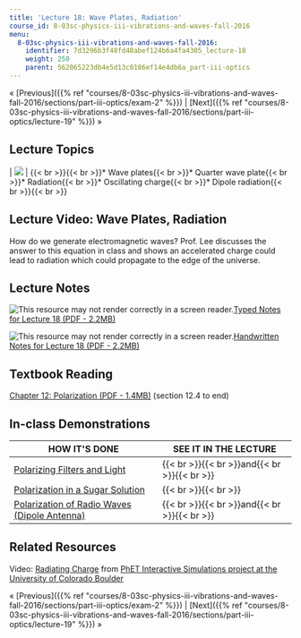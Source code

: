```yaml
---
title: 'Lecture 18: Wave Plates, Radiation'
course_id: 8-03sc-physics-iii-vibrations-and-waves-fall-2016
menu:
  8-03sc-physics-iii-vibrations-and-waves-fall-2016:
    identifier: 7d3296b3f48fd48abef124b6a4fa4305_lecture-18
    weight: 250
    parent: 562065223db4e5d13c0186ef14e4db6a_part-iii-optics
---
```

« [Previous]({{% ref "courses/8-03sc-physics-iii-vibrations-and-waves-fall-2016/sections/part-iii-optics/exam-2" %}}) | [Next]({{% ref "courses/8-03sc-physics-iii-vibrations-and-waves-fall-2016/sections/part-iii-optics/lecture-19" %}}) »

Lecture Topics
--------------

| ![](https://open-learning-course-data.s3.amazonaws.com/8-03sc-physics-iii-vibrations-and-waves-fall-2016/43a0c77ffebf5435c8a8ecf0661d3f16_L18.jpg) | {{< br >}}{{< br >}}*   Wave plates{{< br >}}*   Quarter wave plate{{< br >}}*   Radiation{{< br >}}*   Oscillating charge{{< br >}}*   Dipole radiation{{< br >}}{{< br >}} 

Lecture Video: Wave Plates, Radiation
-------------------------------------

How do we generate electromagnetic waves? Prof. Lee discusses the answer to this equation in class and shows an accelerated charge could lead to radiation which could propagate to the edge of the universe.

Lecture Notes
-------------

![This resource may not render correctly in a screen reader.](/images/inacessible.gif)[Typed Notes for Lecture 18 (PDF - 2.2MB)](https://open-learning-course-data.s3.amazonaws.com/8-03sc-physics-iii-vibrations-and-waves-fall-2016/a8c9c13943c70ab32b1adf0bd9cb7171_MIT8_03SCF16_Lec18.pdf)

![This resource may not render correctly in a screen reader.](/images/inacessible.gif)[Handwritten Notes for Lecture 18 (PDF - 2.2MB)](https://open-learning-course-data.s3.amazonaws.com/8-03sc-physics-iii-vibrations-and-waves-fall-2016/0f828d1317f55ebd29937d36450d7a09_MIT8_03SCF16_hw_Lec18.pdf)

Textbook Reading
----------------

[Chapter 12: Polarization (PDF - 1.4MB)](https://open-learning-course-data.s3.amazonaws.com/8-03sc-physics-iii-vibrations-and-waves-fall-2016/3346a46cafa9db6b17d5252a33335051_MIT8_03SCF16_Text_Ch12.pdf) (section 12.4 to end) 

In-class Demonstrations
-----------------------

| HOW IT'S DONE | SEE IT IN THE LECTURE |
| --- | --- |
| [Polarizing Filters and Light](http://tsgphysics.mit.edu/front/?page=demo.php&letnum=T%201&show=0) | {{< br >}}{{< br >}}and{{< br >}}{{< br >}} |
| [Polarization in a Sugar Solution](http://tsgphysics.mit.edu/front/?page=demo.php&letnum=T%208&show=0) | {{< br >}}{{< br >}} |
| [Polarization of Radio Waves (Dipole Antenna)](http://tsgphysics.mit.edu/front/?page=demo.php&letnum=T%2012&show=0) | {{< br >}}{{< br >}}and{{< br >}}{{< br >}} 

Related Resources
-----------------

Video: [Radiating Charge](https://phet.colorado.edu/en/simulation/legacy/radiating-charge) from [PhET Interactive Simulations project at the University of Colorado Boulder](https://phet.colorado.edu/)

« [Previous]({{% ref "courses/8-03sc-physics-iii-vibrations-and-waves-fall-2016/sections/part-iii-optics/exam-2" %}}) | [Next]({{% ref "courses/8-03sc-physics-iii-vibrations-and-waves-fall-2016/sections/part-iii-optics/lecture-19" %}}) »